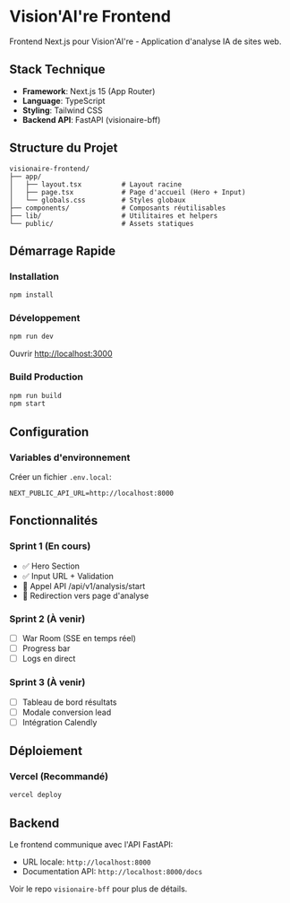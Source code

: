 # Vision'AI're Frontend

Frontend Next.js pour Vision'AI're - Application d'analyse IA de sites web.

## Stack Technique

- **Framework**: Next.js 15 (App Router)
- **Language**: TypeScript
- **Styling**: Tailwind CSS
- **Backend API**: FastAPI (visionaire-bff)

## Structure du Projet

```
visionaire-frontend/
├── app/
│   ├── layout.tsx          # Layout racine
│   ├── page.tsx            # Page d'accueil (Hero + Input)
│   └── globals.css         # Styles globaux
├── components/             # Composants réutilisables
├── lib/                    # Utilitaires et helpers
└── public/                 # Assets statiques
```

## Démarrage Rapide

### Installation

```bash
npm install
```

### Développement

```bash
npm run dev
```

Ouvrir [http://localhost:3000](http://localhost:3000)

### Build Production

```bash
npm run build
npm start
```

## Configuration

### Variables d'environnement

Créer un fichier `.env.local`:

```env
NEXT_PUBLIC_API_URL=http://localhost:8000
```

## Fonctionnalités

### Sprint 1 (En cours)
- ✅ Hero Section
- ✅ Input URL + Validation
- 🔄 Appel API /api/v1/analysis/start
- 🔄 Redirection vers page d'analyse

### Sprint 2 (À venir)
- [ ] War Room (SSE en temps réel)
- [ ] Progress bar
- [ ] Logs en direct

### Sprint 3 (À venir)
- [ ] Tableau de bord résultats
- [ ] Modale conversion lead
- [ ] Intégration Calendly

## Déploiement

### Vercel (Recommandé)

```bash
vercel deploy
```

## Backend

Le frontend communique avec l'API FastAPI:
- URL locale: `http://localhost:8000`
- Documentation API: `http://localhost:8000/docs`

Voir le repo `visionaire-bff` pour plus de détails.
